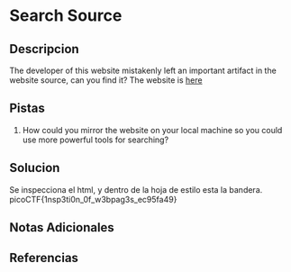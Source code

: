 # Search Source

## Descripcion
The developer of this website mistakenly left an important artifact in the website source, can you find it? The website is [here](http://saturn.picoctf.net:50761/)

## Pistas
1. How could you mirror the website on your local machine so you could use more powerful tools for searching?

## Solucion 
Se inspecciona el html, y dentro de la hoja de estilo esta la bandera.
picoCTF{1nsp3ti0n_0f_w3bpag3s_ec95fa49}

## Notas Adicionales

## Referencias